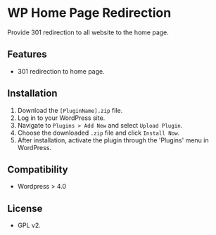 # WP Home Page Redirection
Provide 301 redirection to all website to the home page.
## Features
- 301 redirection to home page.
## Installation
1. Download the `[PluginName].zip` file.
2. Log in to your WordPress site.
3. Navigate to `Plugins > Add New` and select `Upload Plugin`.
4. Choose the downloaded `.zip` file and click `Install Now`.
5. After installation, activate the plugin through the 'Plugins' menu in WordPress.
## Compatibility
- Wordpress > 4.0
## License
- GPL v2.